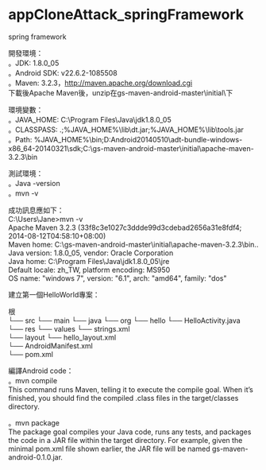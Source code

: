 appCloneAttack_springFramework
==============================

spring framework

開發環境：  
。JDK: 1.8.0_05  
。Android SDK: v22.6.2-1085508  
。Maven: 3.2.3，http://maven.apache.org/download.cgi  
下載後Apache Maven後，unzip在gs-maven-android-master\initial\下  

環境變數：  
。JAVA_HOME: C:\Program Files\Java\jdk1.8.0_05  
。CLASSPASS: .;%JAVA_HOME%\lib\dt.jar;%JAVA_HOME%\lib\tools.jar  
。Path: %JAVA_HOME%\bin;D:Android20140510\adt-bundle-windows-x86_64-20140321\sdk;C:\gs-maven-android-master\initial\apache-maven-3.2.3\bin  

測試環境：  
。Java -version  
。mvn -v  

成功訊息應如下：  
C:\Users\Jane>mvn -v  
Apache Maven 3.2.3 (33f8c3e1027c3ddde99d3cdebad2656a31e8fdf4; 2014-08-12T04:58:10+08:00)  
Maven home: C:\gs-maven-android-master\initial\apache-maven-3.2.3\bin\..  
Java version: 1.8.0_05, vendor: Oracle Corporation  
Java home: C:\Program Files\Java\jdk1.8.0_05\jre  
Default locale: zh_TW, platform encoding: MS950  
OS name: "windows 7", version: "6.1", arch: "amd64", family: "dos"  


建立第一個HelloWorld專案：  

根  
└── src
    └── main
        └── java
            └── org
                └── hello
                  └── HelloActivity.java  
└── res
    └── values
        └── strings.xml  
    └── layout
        └── hello_layout.xml  
└── AndroidManifest.xml  
└── pom.xml  

編譯Android code：  
。mvn compile  
This command runs Maven, telling it to execute the compile goal. When it’s finished, you should find the compiled .class files in the target/classes directory.  

。mvn package  
The package goal compiles your Java code, runs any tests, and packages the code in a JAR file within the target directory. For example, given the minimal pom.xml file shown earlier, the JAR file will be named gs-maven-android-0.1.0.jar.  
